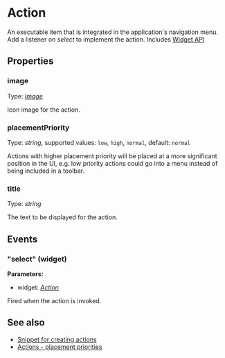 # Action
An executable item that is integrated in the application's navigation menu. Add a listener on *select* to implement the action.
Includes [Widget API](Widget.md)

## Properties
### image
Type: *[Image](../types.md#image)*

Icon image for the action.
### placementPriority
Type: *string*, supported values: `low`, `high`, `normal`, default: `normal`

Actions with higher placement priority will be placed at a more significant position in the UI, e.g. low priority actions could go into a menu instead of being included in a toolbar.
### title
Type: *string*

The text to be displayed for the action.

## Events
### "select" (widget)

**Parameters:** 

- widget: *[Action](Action.md)*

Fired when the action is invoked.


## See also
- [Snippet for creating actions](https://github.com/eclipsesource/tabris-js/blob/master/snippets/action/action.js)
- [Actions - placement priorities](https://github.com/eclipsesource/tabris-js/blob/master/snippets/action-placement-priority/action-placement-priority.js)
